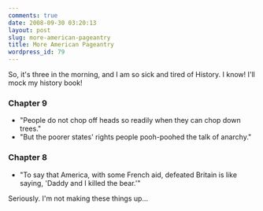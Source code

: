 ```yaml
---
comments: true
date: 2008-09-30 03:20:13
layout: post
slug: more-american-pageantry
title: More American Pageantry
wordpress_id: 79
---
```


So, it's three in the morning, and I am so sick and tired of History. I know! I'll mock my history book!

### Chapter 9

* "People do not chop off heads so readily when they can chop down trees."
* "But the poorer states' rights people pooh-poohed the talk of anarchy."

### Chapter 8

* "To say that America, with some French aid, defeated Britain is like saying, 'Daddy and I killed the bear.'"

Seriously. I'm not making these things up...
